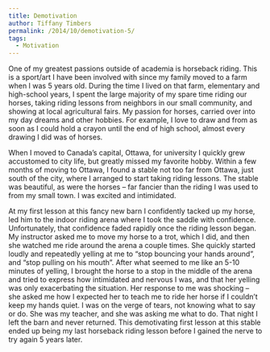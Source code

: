 ```yaml
---
title: Demotivation
author: Tiffany Timbers
permalink: /2014/10/demotivation-5/
tags:
  - Motivation
---
```

One of my greatest passions outside of academia is horseback riding. This is a sport/art I have been involved with since my family moved to a farm when I was 5 years old. During the time I lived on that farm, elementary and high-school years, I spent the large majority of my spare time riding our horses, taking riding lessons from neighbors in our small community, and showing at local agricultural fairs. My passion for horses, carried over into my day dreams and other hobbies. For example, I love to draw and from as soon as I could hold a crayon until the end of high school, almost every drawing I did was of horses.

When I moved to Canada’s capital, Ottawa, for university I quickly grew accustomed to city life, but greatly missed my favorite hobby. Within a few months of moving to Ottawa, I found a stable not too far from Ottawa, just south of the city, where I arranged to start taking riding lessons. The stable was beautiful, as were the horses &#8211; far fancier than the riding I was used to from my small town. I was excited and intimidated.

At my first lesson at this fancy new barn I confidently tacked up my horse, led him to the indoor riding arena where I took the saddle with confidence. Unfortunately, that confidence faded rapidly once the riding lesson began. My instructor asked me to move my horse to a trot, which I did, and then she watched me ride around the arena a couple times. She quickly started loudly and repeatedly yelling at me to “stop bouncing your hands around”,  and “stop pulling on his mouth”. After what seemed to me like an 5-10 minutes of yelling, I brought the horse to a stop in the middle of the arena and tried to express how intimidated and nervous I was, and that her yelling was only exacerbating the situation. Her response to me was shocking &#8211; she asked me how I expected her to teach me to ride her horse if I couldn&#8217;t keep my hands quiet. I was on the verge of tears, not knowing what to say or do. She was my teacher, and she was asking me what to do. That night I left the barn and never returned. This demotivating first lesson at this stable ended up being my last horseback riding lesson before I gained the nerve to try again 5 years later.
